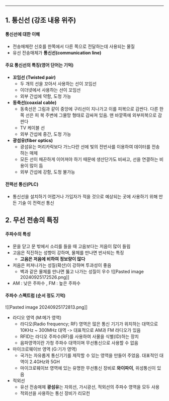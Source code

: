 
---
## 1. 통신선 (강조 내용 위주)
#### 통신선에 대한 이해
- 전송매체란 신호를 한쪽에서 다른 쪽으로 전달하는데 사용되는 물질
- 유선 전송매체가 **통신선(communication line)**

#### 주요 통신선의 특징(영어 단어는 기억)
- **꼬임선 (Twisted pair)**
	- 두 개의 선을 꼬아서 사용하는 선이 꼬임선
	- 이더넷에서 사용하는 선이 꼬임선
	- 외부 간섭에 약함, 도청 가능
- **동축선(coaxial cable)**
	- 동축선은 그림과 같이 중앙에 구리선이 지나가고 이를 피복으로 감싼다. 다른 한쪽 선은 피 복 주변에 그물망 형태로 감싸져 있음. 맨 바깥쪽에 외부피복으로 감싼다
	- TV 케이블 선
	- 외부 간섭에 중간, 도청 가능
- **광섬유(fiber optics)**
	- 광섬유는 머리카락보다 가느다란 선에 빛의 전반사를 이용하여 데이터를 전송하는 매체
	- 모든 선이 매끈하게 이어져야 하기 때문에 생산단가도 비싸고, 선을 연결하는 비용이 많이 듬
	- 외부 간섭에 강함, 도청 불가능
#### 전력선 통신(PLC)
- 통신선을 설치하기 어렵거나 가입자가 적을 것으로 예상되는 곳에 사용하기 위해 만든 기술 이 전력선 통신

## 2. 무선 전송의 특징
#### 주파수의 특성
- 문을 닫고 문 밖에서 소리를 들을 때 고음보다는 저음이 많이 들림
- 고음은 직진하는 성향이 강하며, 물체를 만나면 반사되는 특징
	- **고음은 저음에 비하여 정보량이 많다**
- 저음은 퍼져나가는 성질(확산)이 강하며 투과성이 좋음
	- 벽과 같은 물체를 만나면 뚫고 나가는 성질이 우수
	![[Pasted image 20240925172526.png]]
- AM : 낮은 주파수 , FM : 높은 주파수

#### 주파수 스펙트럼 (순서 정도 기억)
![[Pasted image 20240925172813.png]]
- 라디오 영역 (M:메가 영역)
	- 라디오(Radio frequency; RF) 영역은 많은 통신 기기가 위치하는 대역으로 10KHz ~ 300MHz 대역 -> 대표적으로 AM과 FM 라디오가 있음
	- RFID는 라디오 주파수(RF)를 사용하여 사물을 식별(ID)하는 장치
	- 음파영역이란 가청 주파수 대역이며 무선통신으로 사용할 수 없음
- 마이크로웨이브 영역 (G:기가 영역)
	- 국가는 자유롭게 통신기기를 제작할 수 있는 영역을 만들어 주었음. 대표적인 대역이 2.4GHz와 5GH
	- 마이크로웨이브 영역에 있는 유명한 무선통신 장비로 **와이파이**, 위성통신이 있음
- 적외선
	- 유선 전송매체 **광섬유**는 자외선, 가시광선, 적외선의 주파수 영역을 모두 사용
	- 적외선을 사용하는 통신 장비가 리모컨
